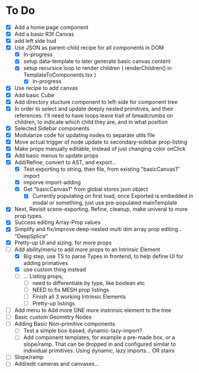 # To Do

- [x] Add a home page component
- [x] Add a basic R3f Canvas
- [x] add left side hud
- [x] Use JSON as parent-child recipe for all components in DOM
  - [x] In-progress
  - [x] setup data-template to later generate basic canvas content
  - [x] setup recursice loop to render children ( renderChildren() in TemplateToComponents.tsx )
    - [x] in-progress
- [x] Use recipe to add canvas
- [x] Add basic Cube
- [x] Add directory stucture component to left-side for component tree
- [x] In order to select and update deeply nested primitives, and their references. I'll need to have loops leave trail of breadcrumbs on children, to indicate which child they are, and in what position
- [x] Selected Sidebar components
- [x] Modularize code for updating nodes to separate utils file
- [x] Move actual trigger of node update to secondary-sidebar prop-listing
- [x] Make props manually editable, instead of just changing color onClick
- [x] Add basic menus to update props
- [x] Add/Refine, convert to AST, and export...
  - [x] Test exporting to string, then file, from existing "basicCanvas1" import
  - [x] imporve import-adding
  - [x] Get "basicCanvas1" from global stores json object
    - [x] Currently populating on first load, once Exported is embedded in modal or something, just use pre-populated mainTemplate
- [x] Next, Revisit scene-exporting. Refine, cleanup, make univeral to more prop types.
- [x] Success editing Array-Prop values
- [x] Simplify and fix/improve deep-nested multi dim array prop editing.. "DeepSplice"
- [x] Pretty-up UI and sizing. for more props
- [ ] Add ability/menu to add more props to an Intrinsic Element
  - [x] Big step, use TS to parse Types in frontend, to help define UI for adding primatives
  - [x] use custom thing instead
  - [ ] ... Listing props,
    - [ ] need to differentiate by type, like boolean etc
    - [ ] NEED to fix MESH prop listings
    - [ ] Finish all 3 working Intrinsic Elements
    - [ ] Pretty-up listings
- [ ] Add menu to Add more ONE more instrinsic element to the tree
- [ ] Basic custom Geometry Nodes
- [ ] Adding Basic Non-primitive components
  - [ ] Test a simple box-based, dynamic-lazy-import?
  - [ ] Add component templates, for example a pre-made box, or a slope/ramp. That can be dropped in and configured similar to individual primitives. Using dynamic, lazy imports... OR stairs
- [ ] Slope/ramp
- [ ] Add/edit cameras and canvases...
